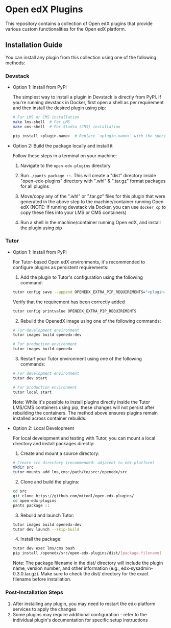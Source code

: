 # Open edX Plugins

This repository contains a collection of Open edX plugins that provide various custom functionalities for the Open edX platform.

## Installation Guide

You can install any plugin from this collection using one of the following methods:

### Devstack
- Option 1: Install from PyPI

    The simplest way to install a plugin in Devstack is directly from PyPI. If you're running devstack in Docker, first open a shell as per requirement and then install the desired plugin using pip:

    ```bash
    # For LMS or CMS installation
    make lms-shell  # For LMS
    make cms-shell  # For Studio (CMS) installation

    pip install <plugin-name>  # Replace `<plugin-name>` with the specific plugin you want to install
    ```

- Option 2: Build the package locally and install it

    Follow these steps in a terminal on your machine:

    1. Navigate to the `open-edx-plugins` directory
    2. Run ``./pants package ::``. This will create a "dist" directory inside "open-edx-plugins" directory with ".whl" & ".tar.gz" format packages for all plugins

    3. Move/copy any of the ".whl" or ".tar.gz" files for this plugin that were generated in the above step to the machine/container running Open edX (NOTE: If running devstack via Docker, you can use ``docker cp`` to copy these files into your LMS or CMS containers)

    4. Run a shell in the machine/container running Open edX, and install the plugin using pip

### Tutor
- Option 1: Install from PyPI

    For Tutor-based Open edX environments, it's recommended to configure plugins as persistent requirements:

    1. Add the plugin to Tutor's configuration using the following command:
    ```bash
    tutor config save --append OPENEDX_EXTRA_PIP_REQUIREMENTS="<plugin-name>"  # Replace `<plugin-name>` with the specific plugin you want to install
    ```
    Verify that the requirement has been correctly added
    ```bash
    tutor config printvalue OPENEDX_EXTRA_PIP_REQUIREMENTS
    ```

    2. Rebuild the OpenedX image using one of the following commands:
    ```bash
    # For development environment
    tutor images build openedx-dev

    # For production environment
    tutor images build openedx
    ```

    3. Restart your Tutor environment using one of the following commands:
    ```bash
    # For development environment
    tutor dev start

    # For production environment
    tutor local start
    ```

    Note: While it's possible to install plugins directly inside the Tutor LMS/CMS containers using pip, these changes will not persist after rebuilding the containers. The method above ensures plugins remain installed across container rebuilds.

- Option 2: Local Development

    For local development and testing with Tutor, you can mount a local directory and install packages directly:

    1. Create and mount a source directory:
    ```bash
    # Create src directory (recommended: adjacent to edx-platform)
    mkdir src
    tutor mounts add lms,cms:/path/to/src:/openedx/src
    ```

    2. Clone and build the plugins:
    ```bash
    cd src
    git clone https://github.com/mitodl/open-edx-plugins/
    cd open-edx-plugins
    pants package ::
    ```

    3. Rebuild and launch Tutor:
    ```bash
    tutor images build openedx-dev
    tutor dev launch --skip-build
    ```

    4. Install the package:
    ```bash
    tutor dev exec lms/cms bash
    pip install /openedx/src/open-edx-plugins/dist/[package-filename]
    ```

    Note: The package filename in the dist/ directory will include the plugin name, version number, and other information (e.g., edx-sysadmin-0.3.0.tar.gz). Make sure to check the dist/ directory for the exact filename before installation.


### Post-Installation Steps

1. After installing any plugin, you may need to restart the edx-platform services to apply the changes
2. Some plugins may require additional configuration - refer to the individual plugin's documentation for specific setup instructions
